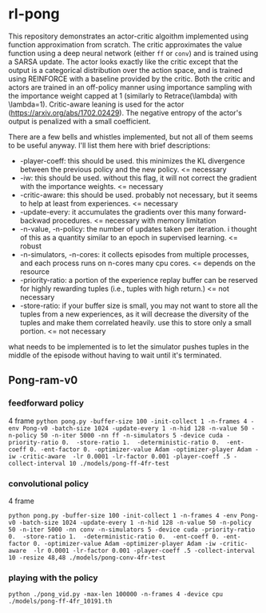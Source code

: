 # rl-pong

This repository demonstrates an actor-critic algoithm implemented using function
approximation from scratch. The critic approximates the value function using a
deep neural network (either `ff` or `conv`) and is trained using a SARSA update.
The actor looks exactly like the critic except that the output is a categorical
distribution over the action space, and is trained using REINFORCE with a
baseline provided by the critic. Both the critic and actors are trained in an
off-policy manner using importance sampling with the importance weight capped at
1 (similarly to Retrace(\lambda) with \lambda=1). Critic-aware leaning
is used for the actor (https://arxiv.org/abs/1702.02429). The negative entropy
of the actor's output is penalized with a small coefficient.

There are a few bells and whistles implemented, but not all of them seems to be
useful anyway. I'll list them here with brief descriptions:

* -player-coeff: this should be used. this minimizes the KL divergence between
  the previous policy and the new policy. <= necessary
* -iw: this should be used. without this flag, it will not correct the gradient
  with the importance weights. <= necessary
* -critic-aware: this should be used. probably not necessary, but it seems to
  help at least from experiences. <= necessary
* -update-every: it accumulates the gradients over this many forward-backwad
  procedures. <= necessary with memory limitation
* -n-value, -n-policy: the number of updates taken per iteration. i thought of
  this as a quantity similar to an epoch in supervised learning. <= robust
* -n-simulators, -n-cores: it collects episodes from multiple processes, and
  each process runs on n-cores many cpu cores. <= depends on the resource
* -priority-ratio: a portion of the experience replay buffer can be reserved for
  highly rewarding tuples (i.e., tuples with high return.) <= not necessary
* -store-ratio: if your buffer size is small, you may not want to store all the
  tuples from a new experiences, as it will decrease the diversity of the tuples
  and make them correlated heavily. use this to store only a small portion. <=
  not necessary

what needs to be implemented is to let the simulator pushes tuples in the middle
of the episode without having to wait until it's terminated.

## Pong-ram-v0

### feedforward policy

4 frame
``
python pong.py -buffer-size 100 -init-collect 1 -n-frames 4 -env Pong-v0 -batch-size 1024 -update-every 1 -n-hid 128 -n-value 50 -n-policy 50 -n-iter 5000 -nn ff -n-simulators 5 -device cuda -priority-ratio 0.  -store-ratio 1.  -deterministic-ratio 0.  -ent-coeff 0. -ent-factor 0. -optimizer-value Adam -optimizer-player Adam -iw -critic-aware  -lr 0.0001 -lr-factor 0.001 -player-coeff .5 -collect-interval 10 ./models/pong-ff-4fr-test
``

### convolutional policy

4 frame

``
python pong.py -buffer-size 100 -init-collect 1 -n-frames 4 -env Pong-v0 -batch-size 1024 -update-every 1 -n-hid 128 -n-value 50 -n-policy 50 -n-iter 5000 -nn conv -n-simulators 5 -device cuda -priority-ratio 0.  -store-ratio 1.  -deterministic-ratio 0.  -ent-coeff 0. -ent-factor 0. -optimizer-value Adam -optimizer-player Adam -iw -critic-aware  -lr 0.0001 -lr-factor 0.001 -player-coeff .5 -collect-interval 10 -resize 48,48 ./models/pong-conv-4fr-test
``

### playing with the policy

``
python ./pong_vid.py
-max-len 100000
-n-frames 4
-device cpu ./models/pong-ff-4fr_10191.th 
``




